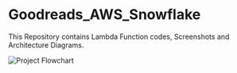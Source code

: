 # Goodreads_AWS_Snowflake
This Repository contains Lambda Function codes, Screenshots and Architecture Diagrams.

![Project Flowchart](https://github.com/DharanHaarish/Goodreads_AWS_Snowflake/assets/78015090/e7155bc6-fc18-4fce-abb1-d4ff588ecc15)
